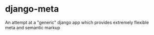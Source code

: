 django-meta
===========

An attempt at a "generic" django app which provides extremely flexible meta and semantic markup
